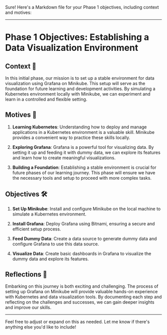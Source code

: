 Sure! Here's a Markdown file for your Phase 1 objectives, including context and motives:

---

# Phase 1 Objectives: Establishing a Data Visualization Environment

## Context 🌌

In this initial phase, our mission is to set up a stable environment for data visualization using Grafana on Minikube. This setup will serve as the foundation for future learning and development activities. By simulating a Kubernetes environment locally with Minikube, we can experiment and learn in a controlled and flexible setting.

## Motives 🚀

1. **Learning Kubernetes**: Understanding how to deploy and manage applications in a Kubernetes environment is a valuable skill. Minikube provides a convenient way to practice these skills locally.

2. **Exploring Grafana**: Grafana is a powerful tool for visualizing data. By setting it up and feeding it with dummy data, we can explore its features and learn how to create meaningful visualizations.

3. **Building a Foundation**: Establishing a stable environment is crucial for future phases of our learning journey. This phase will ensure we have the necessary tools and setup to proceed with more complex tasks.

## Objectives 🛠️

1. **Set Up Minikube**: Install and configure Minikube on the local machine to simulate a Kubernetes environment.

2. **Install Grafana**: Deploy Grafana using Bitnami, ensuring a secure and efficient setup process.

3. **Feed Dummy Data**: Create a data source to generate dummy data and configure Grafana to use this data source.

4. **Visualize Data**: Create basic dashboards in Grafana to visualize the dummy data and explore its features.

## Reflections 🌠

Embarking on this journey is both exciting and challenging. The process of setting up Grafana on Minikube will provide valuable hands-on experience with Kubernetes and data visualization tools. By documenting each step and reflecting on the challenges and successes, we can gain deeper insights and improve our skills.

---

Feel free to adjust or expand on this as needed. Let me know if there's anything else you'd like to include!
